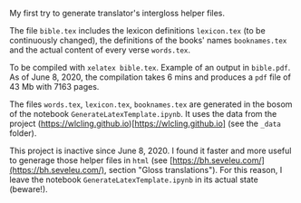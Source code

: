 My first try to generate translator's intergloss helper files.

The file `bible.tex` includes the lexicon definitions `lexicon.tex` (to be continuously changed), the definitions of the books' names `booknames.tex` and the actual content of every verse `words.tex`.

To be compiled with `xelatex bible.tex`. Example of an output in `bible.pdf`. As of June 8, 2020, the compilation takes 6 mins and produces a `pdf` file of 43 Mb with 7163 pages.

The files `words.tex`, `lexicon.tex`, `booknames.tex` are generated in the bosom of the notebook `GenerateLatexTemplate.ipynb`. It uses the data from the project (https://wlcling.github.io)[https://wlcling.github.io] (see the `_data` folder).

This project is inactive since June 8, 2020. I found it faster and more useful to generage those helper files in `html` (see [https://bh.seveleu.com/](https://bh.seveleu.com/), section "Gloss translations"). For this reason, I leave the notebook `GenerateLatexTemplate.ipynb` in its actual state (beware!).
